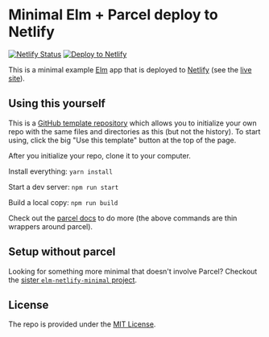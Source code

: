 # Minimal Elm + Parcel deploy to Netlify

[![Netlify Status](https://api.netlify.com/api/v1/badges/9429c584-fc7a-4812-9ebb-df8a3ae3ca92/deploy-status)](https://app.netlify.com/sites/elm-netlify-parcel/deploys) [![Deploy to Netlify](https://www.netlify.com/img/deploy/button.svg)](https://app.netlify.com/start/deploy?repository=https://github.com/JoelQ/elm-netlify-parcel)

This is a minimal example [Elm](https://elm-lang.org) app that is deployed to
[Netlify](https://www.netlify.com/) (see the [live site](https://elm-netlify-parcel.netlify.app/)).

## Using this yourself

This is a [GitHub template repository](https://docs.github.com/en/free-pro-team@latest/github/creating-cloning-and-archiving-repositories/creating-a-repository-from-a-template)
which allows you to initialize your own repo with the same files and directories
as this (but not the history). To start using, click the big "Use this template"
button at the top of the page.


After you initialize your repo, clone it to your computer.

Install everything: `yarn install`

Start a dev server: `npm run start`

Build a local copy: `npm run build`

Check out the [parcel docs](https://parceljs.org/getting_started.html) to do more (the above commands are thin wrappers around parcel).


## Setup without parcel

Looking for something more minimal that doesn't involve Parcel? Checkout the
[sister `elm-netlify-minimal` project](https://github.com/JoelQ/elm-netlify-minimal).

## License

The repo is provided under the [MIT License](LICENSE).
